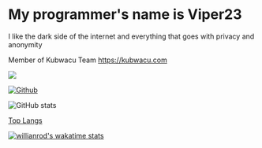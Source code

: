 # My programmer's name is Viper23
I like the dark side of the internet and everything that goes with privacy and anonymity

Member of Kubwacu Team https://kubwacu.com

![](https://visitor-badge.laobi.icu/badge?page_id=TonyV23.TonyV23)

[![Github](https://img.shields.io/github/followers/TonyV23?label=Follow&style=social)](https://github.com/TonyV23)

![GitHub stats](https://github-readme-stats.vercel.app/api?username=TonyV23&show_icons=true&theme=tokyonight)

[Top Langs](https://github-readme-stats.vercel.app/api/top-langs/?username=TonyV23&theme=tokyonight)

[![willianrod's wakatime stats](https://github-readme-stats.vercel.app/api/wakatime?username=TonyV23)](https://github.com/TonyV23/github-readme-stats)
